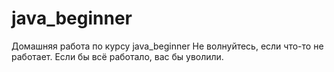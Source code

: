# java_beginner
Домашняя работа по курсу java_beginner
Не волнуйтесь, если что-то не работает. Если бы всё работало, вас бы уволили.
